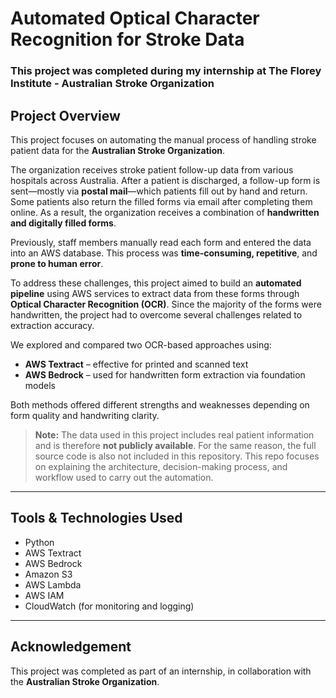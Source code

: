 # Automated Optical Character Recognition for Stroke Data

### This project was completed during my internship at The Florey Institute - Australian Stroke Organization
## Project Overview

This project focuses on automating the manual process of handling stroke patient data for the **Australian Stroke Organization**.

The organization receives stroke patient follow-up data from various hospitals across Australia. After a patient is discharged, a follow-up form is sent—mostly via **postal mail**—which patients fill out by hand and return. Some patients also return the filled forms via email after completing them online. As a result, the organization receives a combination of **handwritten and digitally filled forms**.

Previously, staff members manually read each form and entered the data into an AWS database. This process was **time-consuming, repetitive**, and **prone to human error**.

To address these challenges, this project aimed to build an **automated pipeline** using AWS services to extract data from these forms through **Optical Character Recognition (OCR)**. Since the majority of the forms were handwritten, the project had to overcome several challenges related to extraction accuracy.

We explored and compared two OCR-based approaches using:
- **AWS Textract** – effective for printed and scanned text
- **AWS Bedrock** – used for handwritten form extraction via foundation models

Both methods offered different strengths and weaknesses depending on form quality and handwriting clarity.

> **Note:** The data used in this project includes real patient information and is therefore **not publicly available**. For the same reason, the full source code is also not included in this repository. This repo focuses on explaining the architecture, decision-making process, and workflow used to carry out the automation.

---

## Tools & Technologies Used
- Python
- AWS Textract
- AWS Bedrock
- Amazon S3
- AWS Lambda
- AWS IAM
- CloudWatch (for monitoring and logging)

---

## Acknowledgement

This project was completed as part of an internship, in collaboration with the **Australian Stroke Organization**.
